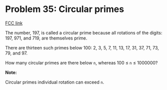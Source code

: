 # Problem 35: Circular primes

[FCC link](https://www.freecodecamp.org/learn/coding-interview-prep/project-euler/problem-35-circular-primes)

The number, 197, is called a circular prime because all rotations of the digits:
197, 971, and 719, are themselves prime.

There are thirteen such primes below 100: 2, 3, 5, 7, 11, 13, 17, 31, 37, 71,
73, 79, and 97.

How many circular primes are there below `n`, whereas 100 ≤ `n` ≤ 1000000?

**Note:**

Circular primes individual rotation can exceed `n`.
